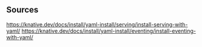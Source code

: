 Sources
-------

https://knative.dev/docs/install/yaml-install/serving/install-serving-with-yaml/
https://knative.dev/docs/install/yaml-install/eventing/install-eventing-with-yaml/
